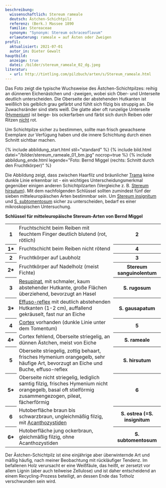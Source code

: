 ```yaml
---
beschreibung:
  wissenschaftlich: Stereum rameale
  deutsch: Ästchen-Schichtpilz
  referenz: (Berk.) Massee 1890
  familie: Stereaceae
  synonym: "Synonym: Stereum ochraceoflavum"
  erlaeuterung: rameale = auf Ästen oder Zweigen
profil:
  aktualisiert: 2021-07-01
  autor_in: Dieter Gewalt
hauptbild:
  anzeige: true
  datei: /bilder/stereum_rameale_02_dg.jpeg
literatur:
  - url: http://tintling.com/pilzbuch/arten/s/Stereum_rameale.html
---
```

Das Foto zeigt die typische Wuchsweise des Ästchen-Schichtpilzes: reihig an dünneren Eichenästchen und -zweigen, wobei sich Ober- und Unterseite deutlich unterscheiden. Die Oberseite der abstehenden Hutkanten ist weißlich bis gelblich grau gefärbt und fühlt sich filzig bis struppig an. Die Zuwachsränder sind stets weiß. Die glatte aber oft runzelige Unterseite ([Hymenium](Hymenium "Glossar")) ist beige- bis ockerfarben und färbt sich durch Reiben oder Ritzen <ins>nicht</ins> rot.

Um Schichtpilze sicher zu bestimmen, sollte man frisch gewachsene Exemplare zur Verfügung haben und die innere Schichtung durch einen Schnitt sichtbar machen.

{% include abbildung_start.html stil="standard" %}
{% include bild.html datei="/bilder/stereum_rameale_01_bm.jpg" nocrop=true %}
{% include abbildung_ende.html legende="Foto: Bernd Miggel (rechts: Schnitt durch den Fruchtkörper)" %}

Die Abbildung zeigt, dass zwischen Haarfilz und bräunlicher [Trama](Trama "Glossar") keine dunkle Linie erkennbar ist - ein wichtiges Unterscheidungsmerkmal gegenüber einigen anderen Schichtpilzarten (Vergleiche z. B. [Stereum hirsutum](/pilze/stereum-hirsutum-striegeliger-schichtpilz)). Mit dem nachfolgenden Schlüssel sollten zumindest fünf der sieben mitteleuropäischen Arten bestimmbar sein. Um [Stereum insignitum](/pilze/stereum-insignitum-braunsamtiger-schichtpilz-prächtiger-schichtpilz) und [S. subtomentosum](/pilze/stereum-subtomentosum-samtiger-schichtpilz) sicher zu unterscheiden, bedarf es einer mikroskopischen Untersuchung. 

**Schlüssel für mitteleuropäische Stereum-Arten von Bernd Miggel**

<div class="table-responsive">
<table class="table">
<tr>
  <th>1</th>
  <td>Fruchtschicht beim Reiben mit feuchtem Finger deutlich blutend (rot, rötlich)</td>
  <th><i class="fas fa-arrow-right"></i> 2</th>
</tr>
<tr>
  <th>1*</th>
  <td>Fruchtschicht beim Reiben nicht rötend</td>
  <th><i class="fas fa-arrow-right"></i> 4</th>
</tr>
<tr>
  <th>2</th>
  <td>Fruchtkörper auf Laubholz</td>
  <th><i class="fas fa-arrow-right"></i> 3</th>
</tr>
<tr>
  <th>2*</th>
  <td>Fruchtkörper auf Nadelholz (meist Fichte)</td>
  <th>Stereum sanguinolentum</th>
</tr>
<tr>
  <th>3</th>
  <td><a href="resupinat" title="Glossar">Resupinat</a>, mit schmaler, kaum abstehender Hutkante, große Flächen überziehend, bevorzugt an Hasel </td>
  <th>S. rugosum</th>
</tr>
<tr>
<th>3*</th>
<td><a href="effuso-reflex" title="Glossar">Effuso-reflex</a> mit deutlich abstehenden Hutkanten (1-2 cm), auffallend gekräuselt, fast nur an Eiche</td>
<th>S. gausapatum</th>
</tr>
<tr>
<th>4</th>
<td><a href="Cortex" title="Glossar">Cortex</a> vorhanden (dunkle Linie unter dem Tomentum) </td>
<th><i class="fas fa-arrow-right"></i> 5</th>
</tr>
<tr>
<th>4*</th>
<td>Cortex fehlend, Oberseite striegelig, an dünnen Ästchen, meist von Eiche </td>
<th>S. rameale</th>
</tr>
<tr>
<th>5</th>
<td>Oberseite striegelig, zottig behaart, frisches Hymenium orangegelb, sehr häufige Art, bevorzugt an Eiche und Buche, effuso-reflex </td>
<th>S. hirsutum</th>
</tr>
<tr>
<th>5*</th>
<td>Oberseite nicht striegelig, lediglich samtig filzig, frisches Hymenium nicht orangegelb, basal oft stielförmig zusammengezogen, pileat, fächerförmig </td>
<th><i class="fas fa-arrow-right"></i> 6</th>
</tr><tr>
<th>6</th>
<td>Hutoberfläche braun bis schwarzbraun, ungleichmäßig filzig, mit <a href="Acanthozystiden" title="Glossar">Acanthozystiden</a></td>
<th>S. ostrea (=S. insignitum</th>
</tr>
<tr>
<th>6*</th>
<td>Hutoberfläche jung ockerbraun, gleichmäßig filzig, ohne Acanthozystiden </td>
<th>S. subtomentosum</th>
</tr><tr>
</tr>
</table>
</div>

Der Ästchen-Schichtpilz ist eine einjährige aber überwinternde Art und mäßig häufig, nach meiner Beobachtung mit rückläufiger Tendenz. Im befallenen Holz verursacht er eine Weißfäule, das heißt, er zersetzt vor allem Lignin (aber auch teilweise Zellulose) und ist daher entscheidend an einem Recycling-Prozess beteiligt, an dessen Ende das Totholz verschwunden sein wird.